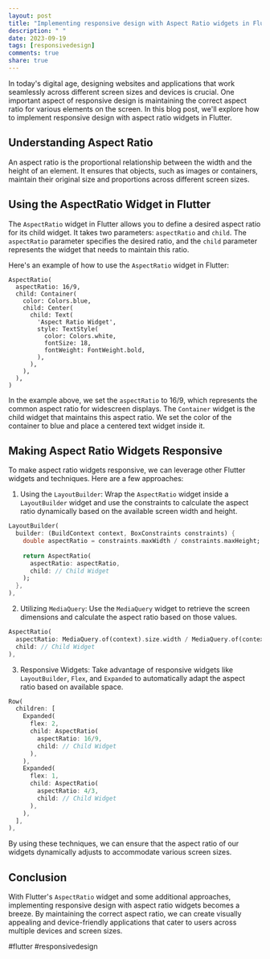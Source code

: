 ```yaml
---
layout: post
title: "Implementing responsive design with Aspect Ratio widgets in Flutter"
description: " "
date: 2023-09-19
tags: [responsivedesign]
comments: true
share: true
---
```


In today's digital age, designing websites and applications that work seamlessly across different screen sizes and devices is crucial. One important aspect of responsive design is maintaining the correct aspect ratio for various elements on the screen. In this blog post, we'll explore how to implement responsive design with aspect ratio widgets in Flutter.

## Understanding Aspect Ratio

An aspect ratio is the proportional relationship between the width and the height of an element. It ensures that objects, such as images or containers, maintain their original size and proportions across different screen sizes.

## Using the AspectRatio Widget in Flutter

The `AspectRatio` widget in Flutter allows you to define a desired aspect ratio for its child widget. It takes two parameters: `aspectRatio` and `child`. The `aspectRatio` parameter specifies the desired ratio, and the `child` parameter represents the widget that needs to maintain this ratio.

Here's an example of how to use the `AspectRatio` widget in Flutter:

```
AspectRatio(
  aspectRatio: 16/9,
  child: Container(
    color: Colors.blue,
    child: Center(
      child: Text(
        'Aspect Ratio Widget',
        style: TextStyle(
          color: Colors.white,
          fontSize: 18,
          fontWeight: FontWeight.bold,
        ),
      ),
    ),
  ),
)
```

In the example above, we set the `aspectRatio` to 16/9, which represents the common aspect ratio for widescreen displays. The `Container` widget is the child widget that maintains this aspect ratio. We set the color of the container to blue and place a centered text widget inside it.

## Making Aspect Ratio Widgets Responsive

To make aspect ratio widgets responsive, we can leverage other Flutter widgets and techniques. Here are a few approaches:

1. Using the `LayoutBuilder`: Wrap the `AspectRatio` widget inside a `LayoutBuilder` widget and use the constraints to calculate the aspect ratio dynamically based on the available screen width and height.

```dart
LayoutBuilder(
  builder: (BuildContext context, BoxConstraints constraints) {
    double aspectRatio = constraints.maxWidth / constraints.maxHeight;
    
    return AspectRatio(
      aspectRatio: aspectRatio,
      child: // Child Widget
    );
  },
),
```

2. Utilizing `MediaQuery`: Use the `MediaQuery` widget to retrieve the screen dimensions and calculate the aspect ratio based on those values.

```dart
AspectRatio(
  aspectRatio: MediaQuery.of(context).size.width / MediaQuery.of(context).size.height,
  child: // Child Widget
),
```

3. Responsive Widgets: Take advantage of responsive widgets like `LayoutBuilder`, `Flex`, and `Expanded` to automatically adapt the aspect ratio based on available space.

```dart
Row(
  children: [
    Expanded(
      flex: 2,
      child: AspectRatio(
        aspectRatio: 16/9,
        child: // Child Widget
      ),
    ),
    Expanded(
      flex: 1,
      child: AspectRatio(
        aspectRatio: 4/3,
        child: // Child Widget
      ),
    ),
  ],
),
```

By using these techniques, we can ensure that the aspect ratio of our widgets dynamically adjusts to accommodate various screen sizes.

## Conclusion

With Flutter's `AspectRatio` widget and some additional approaches, implementing responsive design with aspect ratio widgets becomes a breeze. By maintaining the correct aspect ratio, we can create visually appealing and device-friendly applications that cater to users across multiple devices and screen sizes.

#flutter #responsivedesign